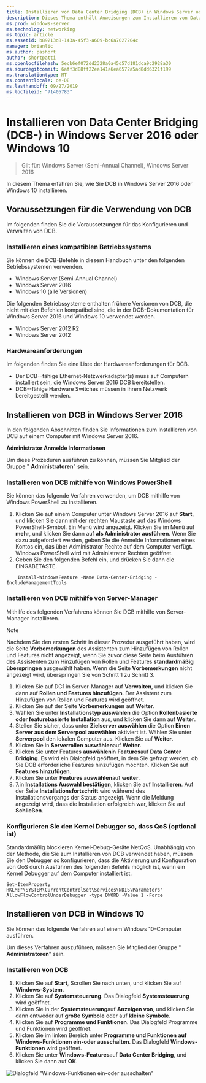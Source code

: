 ```yaml
---
title: Installieren von Data Center Bridging (DCB) in Windows Server oder Client
description: Dieses Thema enthält Anweisungen zum Installieren von Data Center Bridging in Windows Server oder Windows-Client.
ms.prod: windows-server
ms.technology: networking
ms.topic: article
ms.assetid: b89213d8-143a-45f3-a609-bc6a7027204c
manager: brianlic
ms.author: pashort
author: shortpatti
ms.openlocfilehash: 5ecb6ef072dd2328a0a45d57d181dca9c2928a30
ms.sourcegitcommit: 6aff3d88ff22ea141a6ea6572a5ad8dd6321f199
ms.translationtype: MT
ms.contentlocale: de-DE
ms.lasthandoff: 09/27/2019
ms.locfileid: "71405783"
---
```

# <a name="install-data-center-bridging-dcb-in-windows-server-2016-or-windows-10"></a>Installieren von Data Center Bridging \(DCB-\) in Windows Server 2016 oder Windows 10

>Gilt für: Windows Server (Semi-Annual Channel), Windows Server 2016

In diesem Thema erfahren Sie, wie Sie DCB in Windows Server 2016 oder Windows 10 installieren.

## <a name="prerequisites-for-using-dcb"></a>Voraussetzungen für die Verwendung von DCB

Im folgenden finden Sie die Voraussetzungen für das Konfigurieren und Verwalten von DCB.

### <a name="install-a-compatible-operating-system"></a>Installieren eines kompatiblen Betriebssystems

Sie können die DCB-Befehle in diesem Handbuch unter den folgenden Betriebssystemen verwenden.

- Windows Server (Semi-Annual Channel)
- Windows Server 2016
- Windows 10 \(alle Versionen\)

Die folgenden Betriebssysteme enthalten frühere Versionen von DCB, die nicht mit den Befehlen kompatibel sind, die in der DCB-Dokumentation für Windows Server 2016 und Windows 10 verwendet werden.

- Windows Server 2012 R2
- Windows Server 2012

###  <a name="hardware-requirements"></a>Hardwareanforderungen

Im folgenden finden Sie eine Liste der Hardwareanforderungen für DCB.

- Der DCB-\-fähige Ethernet-Netzwerkadapter\(s\) muss auf Computern installiert sein, die Windows Server 2016 DCB bereitstellen.
- DCB-\-fähige Hardware Switches müssen in Ihrem Netzwerk bereitgestellt werden.


## <a name="install-dcb-in-windows-server-2016"></a>Installieren von DCB in Windows Server 2016

In den folgenden Abschnitten finden Sie Informationen zum Installieren von DCB auf einem Computer mit Windows Server 2016.

**Administrator Anmelde Informationen**

Um diese Prozeduren ausführen zu können, müssen Sie Mitglied der Gruppe " **Administratoren**" sein.

### <a name="install-dcb-using-windows-powershell"></a>Installieren von DCB mithilfe von Windows PowerShell

Sie können das folgende Verfahren verwenden, um DCB mithilfe von Windows PowerShell zu installieren.

1. Klicken Sie auf einem Computer unter Windows Server 2016 auf **Start**, und klicken Sie dann mit der rechten Maustaste auf das Windows PowerShell-Symbol. Ein Menü wird angezeigt. Klicken Sie im Menü auf **mehr**, und klicken Sie dann auf **als Administrator ausführen**. Wenn Sie dazu aufgefordert werden, geben Sie die Anmelde Informationen eines Kontos ein, das über Administrator Rechte auf dem Computer verfügt. Windows PowerShell wird mit Administrator Rechten geöffnet.
2. Geben Sie den folgenden Befehl ein, und drücken Sie dann die EINGABETASTE.

````
    Install-WindowsFeature -Name Data-Center-Bridging -IncludeManagementTools
````

### <a name="install-dcb-using-server-manager"></a>Installieren von DCB mithilfe von Server-Manager

Mithilfe des folgenden Verfahrens können Sie DCB mithilfe von Server-Manager installieren.

>[!NOTE]
>Nachdem Sie den ersten Schritt in dieser Prozedur ausgeführt haben, wird die Seite **Vorbemerkungen** des Assistenten zum Hinzufügen von Rollen und Features nicht angezeigt, wenn Sie zuvor diese Seite beim Ausführen des Assistenten zum Hinzufügen von Rollen und Features **standardmäßig überspringen** ausgewählt haben. Wenn die Seite **Vorbemerkungen** nicht angezeigt wird, überspringen Sie von Schritt 1 zu Schritt 3.

1. Klicken Sie auf DC1 in Server-Manager auf **Verwalten**, und klicken Sie dann auf **Rollen und Features hinzufügen**. Der Assistent zum Hinzufügen von Rollen und Features wird geöffnet.
2. Klicken Sie auf der Seite **Vorbemerkungen** auf **Weiter**.
3. Wählen Sie unter **Installationstyp auswählen** die Option **Rollenbasierte oder featurebasierte Installation** aus, und klicken Sie dann auf **Weiter**.
4. Stellen Sie sicher, dass unter **Zielserver auswählen** die Option **Einen Server aus dem Serverpool auswählen** aktiviert ist. Wählen Sie unter **Serverpool** den lokalen Computer aus. Klicken Sie auf **Weiter**.
5. Klicken Sie in **Serverrollen auswählen**auf **Weiter**.
6. Klicken Sie unter Features **auswählen**in **Features**auf **Data Center Bridging**. Es wird ein Dialogfeld geöffnet, in dem Sie gefragt werden, ob Sie DCB erforderliche Features hinzufügen möchten. Klicken Sie auf **Features hinzufügen**.
7. Klicken Sie unter **Features auswählen**auf **weiter**. 
8. 7.in **Installations Auswahl bestätigen**, klicken Sie auf **Installieren**. Auf der Seite **Installationsfortschritt** wird während des Installationsvorgangs der Status angezeigt. Wenn die Meldung angezeigt wird, dass die Installation erfolgreich war, klicken Sie auf **Schließen**.

### <a name="configure-the-kernel-debugger-to-allow-qos-optional"></a>Konfigurieren Sie den Kernel Debugger so, dass QoS \(optional ist\)

 Standardmäßig blockieren Kernel-Debug-Geräte NetQoS. Unabhängig von der Methode, die Sie zum Installieren von DCB verwendet haben, müssen Sie den Debugger so konfigurieren, dass die Aktivierung und Konfiguration von QoS durch Ausführen des folgenden Befehls möglich ist, wenn ein Kernel Debugger auf dem Computer installiert ist.

````
Set-ItemProperty HKLM:"\SYSTEM\CurrentControlSet\Services\NDIS\Parameters" AllowFlowControlUnderDebugger -type DWORD -Value 1 -Force
````

## <a name="install-dcb-in-windows-10"></a>Installieren von DCB in Windows 10

Sie können das folgende Verfahren auf einem Windows 10-Computer ausführen.

Um dieses Verfahren auszuführen, müssen Sie Mitglied der Gruppe " **Administratoren**" sein.

### <a name="install-dcb"></a>Installieren von DCB

1. Klicken Sie auf **Start**, Scrollen Sie nach unten, und klicken Sie auf **Windows-System**.
2. Klicken Sie auf **Systemsteuerung**. Das Dialogfeld **Systemsteuerung** wird geöffnet.
3. Klicken Sie in der **Systemsteuerung**auf **Anzeigen von**, und klicken Sie dann entweder auf **große Symbole** oder auf **kleine Symbole**.
4. Klicken Sie auf **Programme und Funktionen**. Das Dialogfeld Programme und Funktionen wird geöffnet.
5. Klicken Sie im linken Bereich unter **Programme und Funktionen** **auf Windows-Funktionen ein-oder ausschalten**. Das Dialogfeld **Windows-Funktionen** wird geöffnet.
6. Klicken Sie unter **Windows-Features**auf **Data Center Bridging**, und klicken Sie dann auf **OK**.

![Dialogfeld "Windows-Funktionen ein-oder ausschalten"](../../media/Dcb-Scripting/Dcb-Scripting.jpg)


